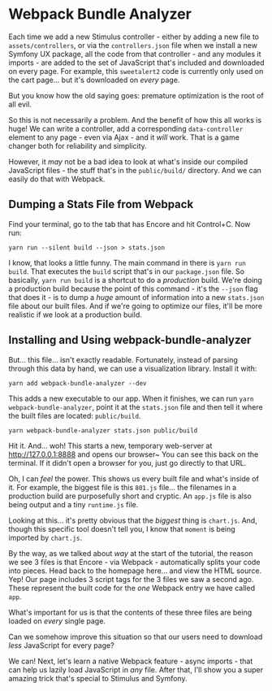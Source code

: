 # Webpack Bundle Analyzer

Each time we add a new Stimulus controller - either by adding a new file to
`assets/controllers`, or via the `controllers.json` file when we install a new
Symfony UX package, all the code from that controller - and any modules it imports -
are added to the set of JavaScript that's included and downloaded on every page.
For example, this `sweetalert2` code is currently only used on the cart page...
but it's downloaded on *every* page.

But you know how the old saying goes: premature optimization is the root of all
evil.

So this is not necessarily a problem. And the benefit of how this all works is
huge! We can write a controller, add a corresponding `data-controller` element
to any page - even via Ajax - and it *will* work. That is a game changer both
for reliability and simplicity.

However, it *may* not be a bad idea to look at what's inside our compiled
JavaScript files - the stuff that's in the `public/build/` directory. And we can
easily do that with Webpack.

## Dumping a Stats File from Webpack

Find your terminal, go to the tab that has Encore and hit Control+C. Now run:

```terminal
yarn run --silent build --json > stats.json
```

I know, that looks a little funny. The main command in there is `yarn run build`.
That executes the `build` script that's in our `package.json` file. So basically,
`yarn run build` is a shortcut to do a *production* build. We're doing a production
build because the point of this command - it's the `--json` flag that does it -
is to dump a *huge* amount of information into a new `stats.json` file about our
built files. And if we're going to optimize our files, it'll be more realistic
if we look at a production build.

## Installing and Using webpack-bundle-analyzer

But... this file... isn't exactly readable. Fortunately, instead of parsing
through this data by hand, we can use a visualization library. Install it with:

```terminal
yarn add webpack-bundle-analyzer --dev
```

This adds a new executable to our app. When it finishes, we can run
`yarn webpack-bundle-analyzer`, point it at the `stats.json` file and then tell
it where the built files are located: `public/build`.

```terminal-silent
yarn webpack-bundle-analyzer stats.json public/build
```

Hit it. And... woh! This starts a new, temporary web-server at http://127.0.0.1:8888
and opens our browser~ You can see this back on the terminal. If it didn't open
a browser for you, just go directly to that URL.

Oh, I can *feel* the power. This shows us every built file and what's inside of
it. For example, the biggest file is this `801.js` file... the filenames in a
production build are purposefully short and cryptic. An `app.js` file is also being
output and a tiny `runtime.js` file.

Looking at this... it's pretty obvious that the *biggest* thing is `chart.js`.
And, though this specific tool doesn't tell you, I know that `moment` is being
imported by `chart.js`.

By the way, as we talked about *way* at the start of the tutorial, the reason we
see 3 files is that Encore - via Webpack - automatically splits your code into
pieces. Head back to the homepage here... and view the HTML source. Yep! Our page
includes 3 script tags for the 3 files we saw a second ago. These represent the
built code for the *one* Webpack entry we have called `app`.

What's important for us is that the contents of these three files are being
loaded on *every* single page.

Can we somehow improve this situation so that our users need to download *less*
JavaScript for every page?

We can! Next, let's learn a native Webpack feature - async imports - that can
help us lazily load JavaScript in *any* file. After that, I'll show you a super
amazing trick that's special to Stimulus and Symfony.
